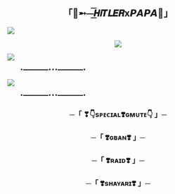<h2 align="center">
    「👑➵⏤͟͞𝙃𝙞𝙏𝙇𝙀𝙍x𝙋𝘼𝙋𝘼👑」
</h2>
<a href="https://youtu.be/0hP_JY_APq0?si=md6qsZQP2UaQ-SPn"><img src="https://user-images.githubusercontent.com/73097560/115834477-dbab4500-a447-11eb-908a-139a6edaec5c.gif"></a>

<p align="center"><a href="https://t.me/H1TL3R_P4P4xNew"><img src="https://telegra.ph/file/dc3f9ec016ff988ad0f9c.jpg"></a></p>

<a href="https://youtu.be/0hP_JY_APq0?si=md6qsZQP2UaQ-SPn"><img src="https://user-images.githubusercontent.com/73097560/115834477-dbab4500-a447-11eb-908a-139a6edaec5c.gif"></a>


        •━━━━━━━━•••━━━━━━━━•

<img src="https://readme-typing-svg.herokuapp.com?color=FF0000&width=420&lines=MADE+BYE+H1TL3R+P4P4%E2%9D%A4%EF%B8%8F"> 

        •━━━━━━━━•••━━━━━━━━•


<h3 align="center">
    ─「 ❣👇sᴘᴇᴄɪᴀʟ❣️ɢᴍᴜᴛᴇ👇 」─   
</h3>

<h3 align="center">
    ─「 ❣️ɢʙᴀɴ❣️ 」─   
</h3>

<h3 align="center">
    ─「 ❣️ʀᴀɪᴅ❣️ 」─   
</h3>

<h3 align="center">
    ─「 ❣️sʜᴀʏᴀʀɪ❣️ 」─   
</h3>
